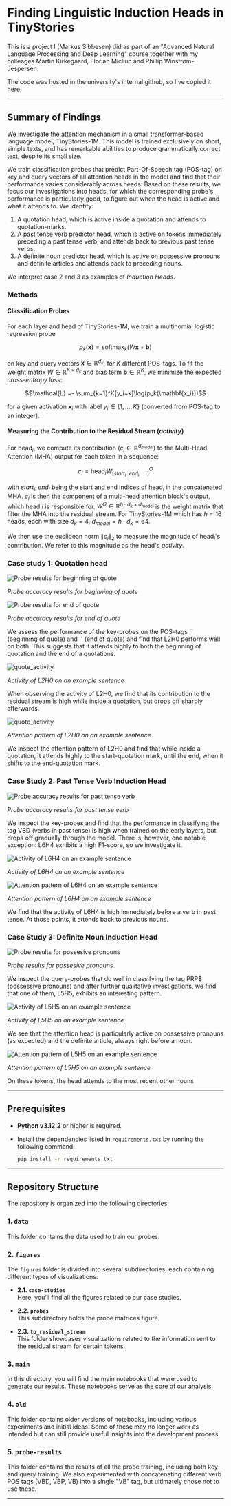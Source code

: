 # Finding Linguistic Induction Heads in TinyStories

This is a project I (Markus Sibbesen) did as part of an "Advanced Natural Language Processing and Deep Learning" course together with my colleages Martin Kirkegaard, Florian Micliuc and Phillip Winstrøm-Jespersen. 

The code was hosted in the university's internal github, so I've copied it here.

---

## Summary of Findings


We investigate the attention mechanism in a small transformer-based language model, TinyStories-1M. This model is trained exclusively on short, simple texts, and has remarkable abilities to produce grammatically correct text, despite its small size. 

We train classification probes that predict Part-Of-Speech tag (POS-tag) on key and query vectors of all attention heads in the model and find that their performance varies considerably across heads. Based on these results, we focus our investigations into heads, for which the corresponding probe's performance is particularly good, to figure out when the head is active and what it attends to. We identify: 
1. A quotation head, which is active inside a quotation and attends to quotation-marks.
2. A past tense verb predictor head, which is active on tokens immediately preceding a past tense verb, and attends back to previous past tense verbs.
3. A definite noun predictor head, which is active on possessive pronouns and definite articles and attends back to preceding nouns.

We interpret case 2 and 3 as examples of *Induction Heads*.


### Methods

#### Classification Probes

For each layer and head of TinyStories-1M, we train a multinomial logistic regression probe 
```math
p_k(\mathbf{x}) = \mathrm{softmax}_k(W\mathbf{x} + \mathbf{b})
```
on key and query vectors $\mathbf{x} \in \mathbb{R}^{d_k}$, for $K$ different POS-tags. To fit the weight matrix $W \in \mathbb{R}^{K\times {d_k}}$ and bias term $\mathbf{b} \in \mathbb{R}^K$, we minimize the expected *cross-entropy loss*:
```math
\mathcal{L} =- \sum_{k=1}^K[y_i=k]\log(p_k(\mathbf{x_i}))
```
for a given activation $\mathbf{x}_i$ with label $y_i\in\{1, \dots, K\}$ (converted from POS-tag to an integer).


#### Measuring the Contribution to the Residual Stream (*activity*)

For $\mathrm{head}_i$, we compute its contribution ($c_{i} \in \mathbb{R}^{d_{model}}$) to the Multi-Head Attention (MHA) output for each token in a sequence:

```math
c_{i} = \mathrm{head}_{i} W^O_{[start_i\,:\,end_i,\;\::\;\:]}
```

with $start_i, end_i$ being the start and end indices of $\mathrm{head}_i$ in the concatenated MHA. $c_{i}$ is then the component of a multi-head attention block's output, which head $i$ is responsible for. $W^O \in \mathbb{R}^{h \cdot d_k \times d_{\text{model}}}$ is the weight matrix that filter the MHA into the residual stream. For TinyStories-1M which has $h = 16$ heads, each with size $d_k=4$,  $d_{model}= h \cdot d_k = 64$.


We then use the euclidean norm $\|c_{i}\|_2$ to measure the magnitude of $\mathrm{head}_i$'s contribution. We refer to this magnitude as the head's *activity*.


### Case study 1: Quotation head


![Probe results for beginning of quote](figures/case_studies/quote_heads/inquote.png)

*Probe accuracy results for beginning of quote*

![Probe results for end of quote](figures/case_studies/quote_heads/outquote.png)

*Probe accuracy results for end of quote*

We assess the performance of the key-probes on the POS-tags `` (beginning of quote) and '' (end of quote) and find that L2H0 performs well on both. This suggests that it attends highly to both the beginning of quotation and the end of a quotations.


![quote_activity](figures/case_studies/quote_heads/quote_activity.png)

*Activity of L2H0 on an example sentence*

When observing the activity of L2H0, we find that its contribution to the residual stream is high while inside a quotation, but drops off sharply afterwards.

![quote_activity](figures/case_studies/quote_heads/quote_attention.png)

*Attention pattern of L2H0 on an example sentence*

We inspect the attention pattern of L2H0  and find that while inside a quotation, it attends highly to the start-quotation mark, until the end, when it shifts to the end-quotation mark.

### Case Study 2: Past Tense Verb Induction Head

![Probe accuracy results for past tense verb](figures/case_studies/preverb_heads/perverb_probe_VBD.png)

*Probe accuracy results for past tense verb*

We inspect the key-probes and find that the performance in classifying the tag VBD (verbs in past tense) is high when trained on the early layers, but drops off gradually through the model. There is, however, one notable exception: L6H4 exhibits a high F1-score, so we investigate it.

![Activity of L6H4 on an example sentence](figures/case_studies/preverb_heads/preverb_ativity.png)

*Activity of L6H4 on an example sentence*

![Attention pattern of L6H4 on an example sentence](figures/case_studies/preverb_heads/preverb_attention.png)

*Attention pattern of L6H4 on an example sentence*

We find that the activity of L6H4 is high immediately before a verb in past tense. At those points, it attends back to previous nouns.

### Case Study 3: Definite Noun Induction Head

![Probe results for possesive pronouns](figures/case_studies/prenoun_heads/prp_probes.png)

*Probe results for possesive pronouns*

We inspect the query-probes that do well in classifying the tag PRP\$ (possessive pronouns) and after further qualitative investigations, we find that one of them, L5H5, exhibits an interesting pattern. 

![Activity of L5H5 on an example sentence](figures/case_studies/prenoun_heads/quote_activity.png)

*Activity of L5H5 on an example sentence*

We see that the attention head is particularly active on possessive pronouns (as expected) and the definite article, always right before a noun. 

![Attention pattern of L5H5 on an example sentence](figures/case_studies/prenoun_heads/quote_attention.png)

*Attention pattern of L5H5 on an example sentence*

On these tokens, the head attends to the most recent other nouns

---
## Prerequisites

- **Python v3.12.2** or higher is required.
- Install the dependencies listed in `requirements.txt` by running the following command:

  ```zsh
  pip install -r requirements.txt
  ```
---

## Repository Structure

The repository is organized into the following directories:

### 1. `data`
This folder contains the data used to train our probes.

### 2. `figures`
The `figures` folder is divided into several subdirectories, each containing different types of visualizations:

- **2.1. `case-studies`**  
  Here, you’ll find all the figures related to our case studies.

- **2.2. `probes`**  
  This subdirectory holds the probe matrices figure.

- **2.3. `to_residual_stream`**  
  This folder showcases visualizations related to the information sent to the residual stream for certain tokens.

### 3. `main`
In this directory, you will find the main notebooks that were used to generate our results. These notebooks serve as the core of our analysis.

### 4. `old`
This folder contains older versions of notebooks, including various experiments and initial ideas. Some of these may no longer work as intended but can still provide useful insights into the development process.

### 5. `probe-results`
This folder contains the results of all the probe training, including both key and query training. We also experimented with concatenating different verb POS tags (VBD, VBP, VB) into a single "VB" tag, but ultimately chose not to use these.

---
